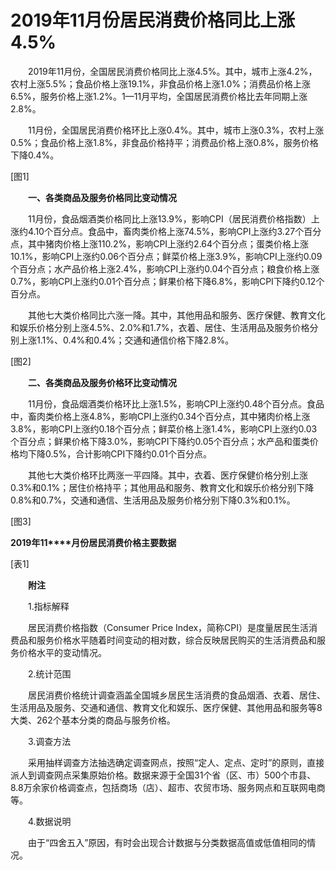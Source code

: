 # 2019年11月份居民消费价格同比上涨4.5%

　　2019年11月份，全国居民消费价格同比上涨4.5%。其中，城市上涨4.2%，农村上涨5.5%；食品价格上涨19.1%，非食品价格上涨1.0%；消费品价格上涨6.5%，服务价格上涨1.2%。1­­—11月平均，全国居民消费价格比去年同期上涨2.8%。

　　11月份，全国居民消费价格环比上涨0.4%。其中，城市上涨0.3%，农村上涨0.5%；食品价格上涨1.8%，非食品价格持平；消费品价格上涨0.8%，服务价格下降0.4%。

\[图1\]

　　**一、各类商品及服务价格同比变动情况**

　　11月份，食品烟酒类价格同比上涨13.9%，影响CPI（居民消费价格指数）上涨约4.10个百分点。食品中，畜肉类价格上涨74.5%，影响CPI上涨约3.27个百分点，其中猪肉价格上涨110.2%，影响CPI上涨约2.64个百分点；蛋类价格上涨10.1%，影响CPI上涨约0.06个百分点；鲜菜价格上涨3.9%，影响CPI上涨约0.09个百分点；水产品价格上涨2.4%，影响CPI上涨约0.04个百分点；粮食价格上涨0.7%，影响CPI上涨约0.01个百分点；鲜果价格下降6.8%，影响CPI下降约0.12个百分点。

　　其他七大类价格同比六涨一降。其中，其他用品和服务、医疗保健、教育文化和娱乐价格分别上涨4.5%、2.0%和1.7%，衣着、居住、生活用品及服务价格分别上涨1.1%、0.4%和0.4%；交通和通信价格下降2.8%。

\[图2\]

　　**二、各类商品及服务价格环比变动情况**

　　11月份，食品烟酒类价格环比上涨1.5%，影响CPI上涨约0.48个百分点。食品中，畜肉类价格上涨4.8%，影响CPI上涨约0.34个百分点，其中猪肉价格上涨3.8%，影响CPI上涨约0.18个百分点；鲜菜价格上涨1.4%，影响CPI上涨约0.03个百分点；鲜果价格下降3.0%，影响CPI下降约0.05个百分点；水产品和蛋类价格均下降0.5%，合计影响CPI下降约0.01个百分点。

　　其他七大类价格环比两涨一平四降。其中，衣着、医疗保健价格分别上涨0.3%和0.1%；居住价格持平；其他用品和服务、教育文化和娱乐价格分别下降0.8%和0.7%，交通和通信、生活用品及服务价格分别下降0.3%和0.1%。

\[图3\]

**2019****年****11****月份居民消费价格主要数据**

\[表1\]

　　**附注**

　　1.指标解释

　　居民消费价格指数（Consumer Price Index，简称CPI）是度量居民生活消费品和服务价格水平随着时间变动的相对数，综合反映居民购买的生活消费品和服务价格水平的变动情况。

　　2.统计范围

　　居民消费价格统计调查涵盖全国城乡居民生活消费的食品烟酒、衣着、居住、生活用品及服务、交通和通信、教育文化和娱乐、医疗保健、其他用品和服务等8大类、262个基本分类的商品与服务价格。

　　3.调查方法

　　采用抽样调查方法抽选确定调查网点，按照“定人、定点、定时”的原则，直接派人到调查网点采集原始价格。数据来源于全国31个省（区、市）500个市县、8.8万余家价格调查点，包括商场（店）、超市、农贸市场、服务网点和互联网电商等。

　　4.数据说明

　　由于“四舍五入”原因，有时会出现合计数据与分类数据高值或低值相同的情况。